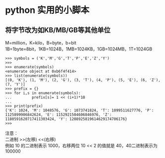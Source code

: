 # python 实用的小脚本
## 将字节改为如KB/MB/GB等其他单位
M=million，K=kilo，B=byte，b=bit</br>
1B=1byte=8bit，1KB=1024B，1MB=1024KB，1GB=1024MB，1T=1024GB</br>
```
>>> symbols = ('K','M','G','T','P','E','Z','Y')
>>>
>>> enumerate(symbols)
<enumerate object at 0xb6f4f414>
>>> list(enumerate(symbols))
[(0, 'K'), (1, 'M'), (2, 'G'), (3, 'T'), (4, 'P'), (5, 'E'), (6, 'Z'), (7, 'Y')]
>>> prefix = {}
>>> for i,s in enumerate(symbols):
...         prefix[s]= 1 << (i+1)*10
... 
>>> print(prefix)
{'K': 1024, 'M': 1048576, 'G': 1073741824, 'T': 1099511627776, 'P': 1125899906842624, 'E': 1152921504606846976, 'Z': 1180591620717411303424, 'Y': 1208925819614629174706176}
>>> 

```
注意：</br>
二进制 >>(左移) <<(右移)</br>
例如 10 的二进制表示 1000，右移两位 10 << 2 的值就是 40，40二进制表示为 100000</br>
